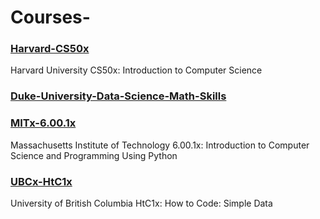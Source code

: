 # Courses-

### [Harvard-CS50x](https://github.com/salimt/Courses-/tree/master/Harvard-CS50x)
Harvard University CS50x: Introduction to Computer Science

### [Duke-University-Data-Science-Math-Skills](https://github.com/salimt/Courses-/tree/master/Duke-University-Data-Science-Math-Skills)

### [MITx-6.00.1x](https://github.com/salimt/Courses-/tree/master/MITx-6.00.1x)
Massachusetts Institute of Technology 6.00.1x: Introduction to Computer Science and Programming Using Python

### [UBCx-HtC1x](https://github.com/salimt/Courses-/tree/master/UBCx-HtC1x)
University of British Columbia HtC1x: How to Code: Simple Data
